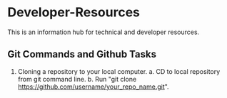 # Developer-Resources
This is an information hub for technical and developer resources.

## Git Commands and Github Tasks
1. Cloning a repository to your local computer.
   a. CD to local repository from git command line.
   b. Run "git clone https://github.com/username/your_repo_name.git".

